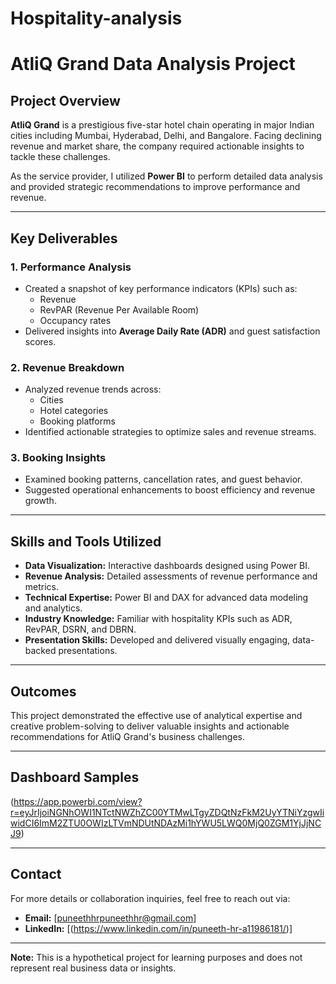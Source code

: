 # Hospitality-analysis
# AtliQ Grand Data Analysis Project  

## Project Overview  
**AtliQ Grand** is a prestigious five-star hotel chain operating in major Indian cities including Mumbai, Hyderabad, Delhi, and Bangalore. Facing declining revenue and market share, the company required actionable insights to tackle these challenges.  

As the service provider, I utilized **Power BI** to perform detailed data analysis and provided strategic recommendations to improve performance and revenue.  

---

## Key Deliverables  

### 1. Performance Analysis  
- Created a snapshot of key performance indicators (KPIs) such as:
  - Revenue  
  - RevPAR (Revenue Per Available Room)  
  - Occupancy rates  
- Delivered insights into **Average Daily Rate (ADR)** and guest satisfaction scores.  

### 2. Revenue Breakdown  
- Analyzed revenue trends across:
  - Cities  
  - Hotel categories  
  - Booking platforms  
- Identified actionable strategies to optimize sales and revenue streams.  

### 3. Booking Insights  
- Examined booking patterns, cancellation rates, and guest behavior.  
- Suggested operational enhancements to boost efficiency and revenue growth.  

---

## Skills and Tools Utilized  
- **Data Visualization:** Interactive dashboards designed using Power BI.  
- **Revenue Analysis:** Detailed assessments of revenue performance and metrics.  
- **Technical Expertise:** Power BI and DAX for advanced data modeling and analytics.  
- **Industry Knowledge:** Familiar with hospitality KPIs such as ADR, RevPAR, DSRN, and DBRN.  
- **Presentation Skills:** Developed and delivered visually engaging, data-backed presentations.  

---

## Outcomes  
This project demonstrated the effective use of analytical expertise and creative problem-solving to deliver valuable insights and actionable recommendations for AtliQ Grand's business challenges.

---

## Dashboard Samples  
(https://app.powerbi.com/view?r=eyJrIjoiNGNhOWI1NTctNWZhZC00YTMwLTgyZDQtNzFkM2UyYTNiYzgwIiwidCI6ImM2ZTU0OWIzLTVmNDUtNDAzMi1hYWU5LWQ0MjQ0ZGM1YjJjNCJ9)  

---

## Contact  
For more details or collaboration inquiries, feel free to reach out via:  
- **Email:** [puneethhrpuneethhr@gmail.com]  
- **LinkedIn:** [(https://www.linkedin.com/in/puneeth-hr-a11986181/)]  

---

**Note:** This is a hypothetical project for learning purposes and does not represent real business data or insights.  
